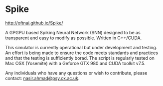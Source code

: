 # Spike
http://oftnai.github.io/Spike/

A GPGPU based Spiking Neural Network (SNN) designed to be as transparent and easy to modify as possible. Written in C++/CUDA.

This simulator is currently operational but under development and testing. An effort is being made to ensure the code meets standards and practices and that the testing is sufficiently borad. The script is regularly tested on Mac OSX (Yosemite) with a Geforce GTX 980 and CUDA toolkit v7.5.

Any individuals who have any questions or wish to contribute, please contact: nasir.ahmad@psy.ox.ac.uk.
